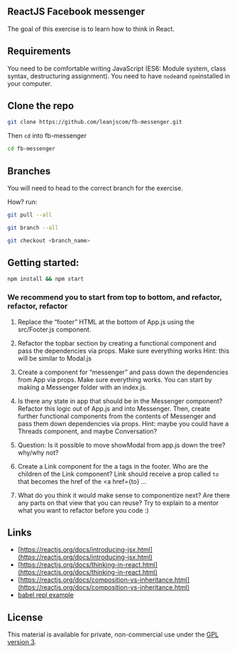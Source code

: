## ReactJS Facebook messenger

The goal of this exercise is to learn how to think in React.

## Requirements
You need to be comfortable writing JavaScript (ES6: Module system, class syntax, destructuring assignment).
You need to have `node`and `npm`installed in your computer.

## Clone the repo

```sh
git clone https://github.com/leanjscom/fb-messenger.git
```
Then `cd` into fb-messenger
```sh
cd fb-messenger
```

## Branches

You will need to head to the correct branch for the exercise.

How? run:

```sh
git pull --all

git branch --all

git checkout <branch_name>
```
## Getting started:
```sh
npm install && npm start
```

### We recommend you to start from top to bottom, and refactor, refactor, refactor

1. Replace the “footer” HTML at the bottom of App.js using the src/Footer.js component.

2. Refactor the topbar section  by creating a functional component and pass the dependencies via props. Make sure everything works Hint: this will be similar to Modal.js

3. Create a component for “messenger” and pass down the dependencies from App via props. Make sure everything works. You can start by making a Messenger folder with an index.js.

4. Is there any state in app that should be in the Messenger component?  Refactor this logic out of App.js and into Messenger. Then, create further functional components from the contents of Messenger and pass them down dependencies via props. Hint: maybe you could have a Threads component, and maybe Conversation?

5. Question: Is it possible to move showModal from app.js down the tree? why/why not?

6. Create a Link component for the a tags in the footer. Who are the children of the Link component? Link should receive a prop called `to` that becomes the href of the <a href={to} ... 

7. What do you think it would make sense to componentize next? Are there any parts on that view that you can reuse? Try to explain to a mentor what you want to refactor before you code :)

## Links

* [https://reactjs.org/docs/introducing-jsx.html](https://reactjs.org/docs/introducing-jsx.html)
* [https://reactjs.org/docs/thinking-in-react.html](https://reactjs.org/docs/thinking-in-react.html)
* [https://reactjs.org/docs/composition-vs-inheritance.html](https://reactjs.org/docs/composition-vs-inheritance.html)
* [babel repl example](https://babeljs.io/repl/#?babili=false&browsers=&build=&builtIns=false&code_lz=MYewdgzgLgBAEgUwDZJAYRAWwA7gWWAXhgAoBKGQgPlICgYYAeAEwEsA3K-hpgCwEYqiFCACEjAPQCuPJtioB1ZKEwIYUEDABSAZRgAZAIYAjA-GbhJ87pLadaZANy1aLDjGBJDECADlDqoQARKAEhqxgCABOQTJMdh5ePv6BQVEgAO6x3AwA3sKoGDh4BAC-NhJ2XLYcVEA&debug=false&forceAllTransforms=false&shippedProposals=false&circleciRepo=&evaluate=true&fileSize=false&lineWrap=false&presets=es2015%2Creact%2Cstage-2&prettier=false&targets=&version=6.26.0&envVersion=)


## License

This material is available for private, non-commercial use under the [GPL version 3](http://www.gnu.org/licenses/gpl-3.0-standalone.html).
